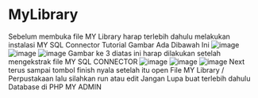 # MyLibrary
 Sebelum membuka file MY Library harap terlebih dahulu melakukan instalasi MY SQL Connector 
 Tutorial Gambar Ada Dibawah Ini 
 ![image](https://user-images.githubusercontent.com/114543984/212811570-1824c357-7e84-4c31-87c4-088841ca866b.png)
![image](https://user-images.githubusercontent.com/114543984/212811635-3375509a-2052-46ae-83ef-3028f18cde10.png)
![image](https://user-images.githubusercontent.com/114543984/212811710-c0ce5bf4-ac9e-4891-b8cf-542045c4d8bb.png)
Gambar ke 3 diatas ini harap dilakukan setelah mengekstrak file MY SQL CONNECTOR
![image](https://user-images.githubusercontent.com/114543984/212811828-ba74833a-0855-4e6d-b4f5-e29f95eac1eb.png)
![image](https://user-images.githubusercontent.com/114543984/212811862-a17e367d-d113-4a19-8813-d92c21febcd4.png)
![image](https://user-images.githubusercontent.com/114543984/212811919-d69b2f74-64aa-4da5-a948-3a482ceaef06.png)
Next terus sampai tombol finish nyala 
setelah itu open File MY Library / Perpustakaan lalu silahkan run atau edit 
Jangan Lupa buat terlebih dahulu Database di PHP MY ADMIN 

